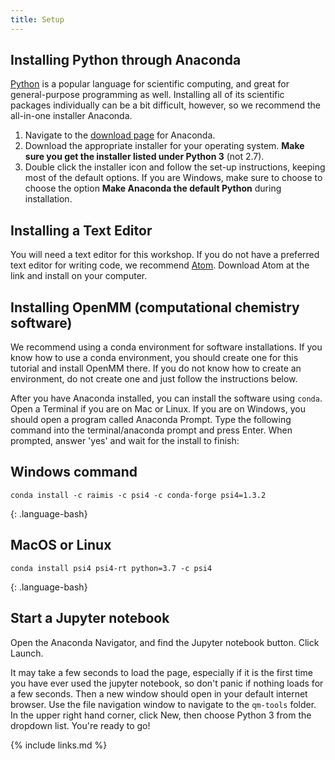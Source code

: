 ```yaml
---
title: Setup
---
```

## Installing Python through Anaconda
[Python](https://python.org/) is a popular language for scientific computing, and great for general-purpose programming as well. Installing all of its scientific packages individually can be a bit difficult, however, so we recommend the all-in-one installer Anaconda.

1. Navigate to the [download page](https://www.anaconda.com/products/individual) for Anaconda.
2. Download the appropriate installer for your operating system. **Make sure you get the installer listed under Python 3** (not 2.7).
3. Double click the installer icon and follow the set-up instructions, keeping most of the default options. If you are Windows, make sure to choose to choose the option **Make Anaconda the default Python** during installation.

## Installing a Text Editor

You will need a text editor for this workshop. If you do not have a preferred text editor for writing code, we recommend [Atom](https://atom.io). Download Atom at the link and install on your computer.

## Installing OpenMM (computational chemistry software)
We recommend using a conda environment for software installations. If you know how to use a conda environment, you should create one for this tutorial and install OpenMM there. If you do not know how to create an environment, do not create one and just follow the instructions below.

After you have Anaconda installed, you can install the software using `conda`. Open a Terminal if you are on Mac or Linux. If you are on Windows, you should open a program called Anaconda Prompt. Type the following command into the terminal/anaconda prompt and press Enter. When prompted, answer 'yes' and wait for the install to finish:

## Windows command
~~~
conda install -c raimis -c psi4 -c conda-forge psi4=1.3.2
~~~
{: .language-bash}

## MacOS or Linux
~~~
conda install psi4 psi4-rt python=3.7 -c psi4
~~~
{: .language-bash}


## Start a Jupyter notebook
Open the Anaconda Navigator, and find the Jupyter notebook button. Click Launch.

It may take a few seconds to load the page, especially if it is the first time you have ever used the jupyter notebook, so don't panic if nothing loads for a few seconds.  Then a new window should open in your default internet browser. Use the file navigation window to navigate to the `qm-tools` folder.  In the upper right hand corner, click New, then choose Python 3 from the dropdown list.  You're ready to go!




{% include links.md %}

